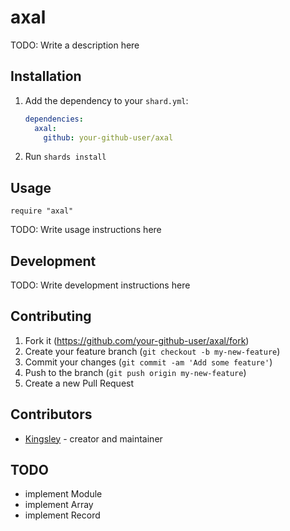 # axal

TODO: Write a description here

## Installation

1. Add the dependency to your `shard.yml`:

   ```yaml
   dependencies:
     axal:
       github: your-github-user/axal
   ```

2. Run `shards install`

## Usage

```crystal
require "axal"
```

TODO: Write usage instructions here

## Development

TODO: Write development instructions here

## Contributing

1. Fork it (<https://github.com/your-github-user/axal/fork>)
2. Create your feature branch (`git checkout -b my-new-feature`)
3. Commit your changes (`git commit -am 'Add some feature'`)
4. Push to the branch (`git push origin my-new-feature`)
5. Create a new Pull Request

## Contributors

- [Kingsley](https://github.com/your-github-user) - creator and maintainer

## TODO

- implement Module
- implement Array
- implement Record 
